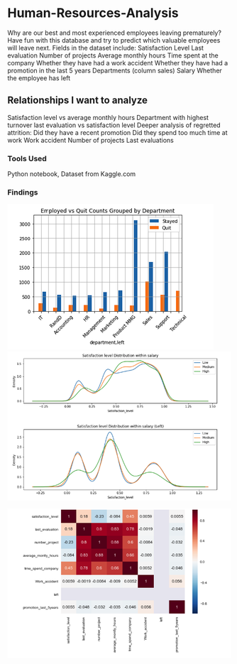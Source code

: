# Human-Resources-Analysis

Why are our best and most experienced employees leaving prematurely? Have fun with this database and try to predict which valuable employees will leave next. Fields in the dataset include:
Satisfaction Level Last evaluation Number of projects Average monthly hours Time spent at the company Whether they have had a work accident Whether they have had a promotion in the last 5 years Departments (column sales) Salary Whether the employee has left

## Relationships I want to analyze

Satisfaction level vs average monthly hours
Department with highest turnover
last evaluation vs satisfaction level
Deeper analysis of regretted attrition:
Did they have a recent promotion
Did they spend too much time at work
Work accident
Number of projects
Last evaluations

### Tools Used

Python notebook, Dataset from Kaggle.com


### Findings
![Quit Comparisons](https://github.com/Melo21/Human-Resources-Analysis/blob/master/EmployQuit.png)
![Salary vs Satisfaction](https://github.com/Melo21/Human-Resources-Analysis/blob/master/SalaryVsSat.png)


![Correlations Heat Map](https://github.com/Melo21/Human-Resources-Analysis/blob/master/Correlational.png)
